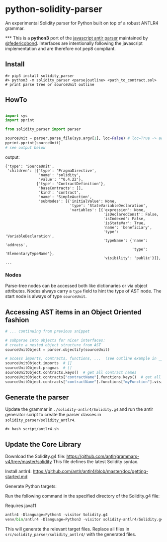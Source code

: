 # python-solidity-parser
An experimental Solidity parser for Python built on top of a robust ANTLR4 grammar.

*** This is a **python3** port of the [javascript antlr parser](https://github.com/federicobond/solidity-parser-antlr) maintained by [@federicobond](https://github.com/federicobond/). Interfaces are intentionally following the javascript implementation and are therefore not pep8 compliant.



## Install

```
#> pip3 install solidity_parser
#> python3 -m solidity_parser <parse|outline> <path_to_contract.sol>   # print parse tree or sourceUnit outline
```

## HowTo

```python

import sys
import pprint

from solidity_parser import parser

sourceUnit = parser.parse_file(sys.argv[1], loc=False) # loc=True -> add location information to ast nodes
pprint.pprint(sourceUnit)  
# see output below

```

output:
````
{'type': 'SourceUnit',
 'children': [{'type': 'PragmaDirective',
               'name': 'solidity',
               'value': '^0.4.22'},
              {'type': 'ContractDefinition'},
               'baseContracts': [],
               'kind': 'contract',
               'name': 'SimpleAuction',
               'subNodes': [{'initialValue': None,
                             'type': 'StateVariableDeclaration',
                             'variables': [{'expression': None,
                                            'isDeclaredConst': False,
                                            'isIndexed': False,
                                            'isStateVar': True,
                                            'name': 'beneficiary',
                                            'type': 'VariableDeclaration',
                                            'typeName': {'name': 'address',
                                                         'type': 'ElementaryTypeName'},
                                            'visibility': 'public'}]},
...
````

### Nodes

Parse-tree nodes can be accessed both like dictionaries or via object attributes. Nodes always carry a `type` field to hint the type of AST node. The start node is always of type `sourceUnit`.

## Accessing AST items in an Object Oriented fashion

```python
# ... continuing from previous snippet

# subparse into objects for nicer interfaces:
# create a nested object structure from AST
sourceUnitObject = parser.objectify(sourceUnit)

# access imports, contracts, functions, ...  (see outline example in __main__.py)
sourceUnitObject.imports  # []
sourceUnitObject.pragmas  # []
sourceUnitObject.contracts.keys()  # get all contract names
sourceUnitObject.contracts["contractName"].functions.keys()  # get all functions in contract: "contractName"
sourceUnitObject.contracts["contractName"].functions["myFunction"].visibility  # get "myFunction"s visibility (or stateMutability)
```


## Generate the parser

Update the grammar in `./solidity-antlr4/Solidity.g4` and run the antlr generator script to create the parser classes in `solidity_parser/solidity_antlr4`.
```
#> bash script/antlr4.sh
```



## Update the Core Library

Download the Solidity.g4 file:
https://github.com/antlr/grammars-v4/tree/master/solidity
This file defines the latest Solidity syntax.

Install antlr4:
https://github.com/antlr/antlr4/blob/master/doc/getting-started.md

Generate Python targets:

Run the following command in the specified directory of the Solidity.g4 file:

Requires java11

```python -D
antlr4 -Dlanguage=Python3 -visitor Solidity.g4
venv/bin/antlr4 -Dlanguage=Python3 -visitor solidity-antlr4/Solidity.g4 -o solidity_parser/solidity_antlr4/
```

This will generate the relevant target files. Replace all files in `src/solidity_parser/solidity_antlr4/` with the generated files.





